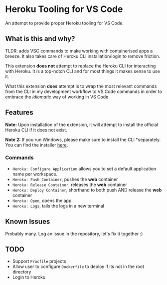 # Heroku Tooling for VS Code

An attempt to provide proper Heroku tooling for VS Code.

## What is this and why?

TLDR: adds VSC commands to make working with containerised apps a breeze. It
also takes care of Heroku CLI installation/login to remove friction.

This extension **does not** attempt to replace the Heroku CLI for interacting
with Heroku. It is a top-notch CLI and for most things it makes sense to use
it.

What this extension **does** attempt is to wrap the most relevant commands
from the CLI in my development workflow to VS Code commands in order to
embrace the _idiomatic_ way of working in VS Code.

## Features

**Note:** Upon installation of the extension, it will attempt to install the
official Heroku CLI if it does not exist.

**Note 2:** If you run Windows, please make sure to install the CLI
*separately. You can find the installer [here][0].

### Commands

- `Heroku: Configure Application` allows you to set a default application name per workspace.
- `Heroku: Push Container`, pushes the **web** container
- `Heroku: Release Container`, releases the **web** container
- `Heroku: Deploy Container`, shorthand to both push AND release the **web** container
- `Heroku: Open`, opens the app
- `Heroku: Logs`, tails the logs in a new terminal

## Known Issues

Probably many. Log an issue in the repository, let's fix it together :)

## TODO

- Support `Procfile` projects
- Allow user to configure `Dockerfile` to deploy if its not in the root directory
- Login to Heroku

[0]: https://devcenter.heroku.com/articles/heroku-cli#download-and-install